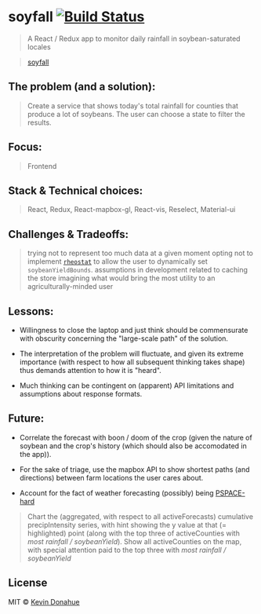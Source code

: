 # soyfall [![Build Status](https://img.shields.io/travis/kevmannn/soyfall/master.svg?style=flat-square)](https://travis-ci.org/kevmannn/soyfall)

> A React / Redux app to monitor daily rainfall in soybean-saturated locales

> [soyfall](https://soyfall.now.sh)

## The problem (and a solution):
> Create a service that shows today's total rainfall for counties that produce a lot of soybeans. The user can choose a state to filter the results.

## Focus:
> Frontend

## Stack & Technical choices:
> React, Redux, React-mapbox-gl, React-vis, Reselect, Material-ui

## Challenges & Tradeoffs:
> trying not to represent too much data at a given moment
> opting not to implement [`rheostat`](https://github.com/airbnb/rheostat) to allow the user to dynamically set `soybeanYieldBounds`.
> assumptions in development related to caching the store
> imagining what would bring the most utility to an agriculturally-minded user

## Lessons:
* Willingness to close the laptop and just think should be commensurate with obscurity concerning the "large-scale path" of the solution.

* The interpretation of the problem will fluctuate, and given its extreme importance (with respect to how all subsequent thinking takes shape) thus demands attention to how it is "heard".

* Much thinking can be contingent on (apparent) API limitations and assumptions about response formats.

## Future:
* Correlate the forecast with boon / doom of the crop (given the nature of soybean and the crop's history (which should also be accomodated in the app)).

* For the sake of triage, use the mapbox API to show shortest paths (and directions) between farm locations the user cares about.

* Account for the fact of weather forecasting (possibly) being [PSPACE-hard](http://www.sigecom.org/exchanges/volume_7/3/FORTNOW.pdf)

<!-- finding a path: -->
<!-- "Create a service that shows today's total rainfall for counties that produce a lot of soybeans. The user can choose a state to filter the results." -->
> Chart the (aggregated, with respect to all activeForecasts) cumulative precipIntensity series, with hint showing the y value at that (= highlighted) point (along with the top three of activeCounties with _most rainfall / soybeanYield_).
> Show all activeCounties on the map, with special attention paid to the top three with _most rainfall / soybeanYield_

## License

MIT © [Kevin Donahue](https://twitter.com/nonnontrivial)
